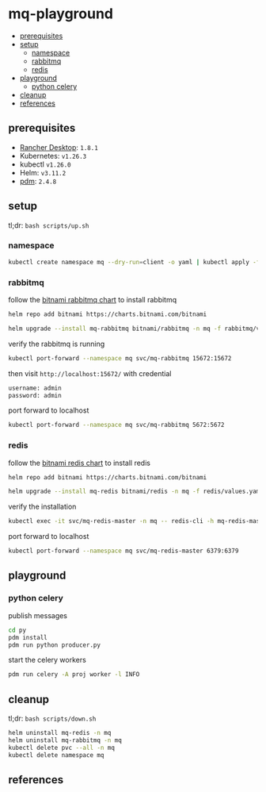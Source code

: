 # mq-playground <!-- omit in toc -->

- [prerequisites](#prerequisites)
- [setup](#setup)
  - [namespace](#namespace)
  - [rabbitmq](#rabbitmq)
  - [redis](#redis)
- [playground](#playground)
  - [python celery](#python-celery)
- [cleanup](#cleanup)
- [references](#references)

## prerequisites

- [Rancher Desktop](https://github.com/rancher-sandbox/rancher-desktop): `1.8.1`
- Kubernetes: `v1.26.3`
- kubectl `v1.26.0`
- Helm: `v3.11.2`
- [pdm](https://github.com/pdm-project/pdm): `2.4.8`

## setup

tl;dr: `bash scripts/up.sh`

### namespace

```sh
kubectl create namespace mq --dry-run=client -o yaml | kubectl apply -f -
```

### rabbitmq

follow the [bitnami rabbitmq chart](https://github.com/bitnami/charts/tree/master/bitnami/rabbitmq) to install rabbitmq

```sh
helm repo add bitnami https://charts.bitnami.com/bitnami
```

```sh
helm upgrade --install mq-rabbitmq bitnami/rabbitmq -n mq -f rabbitmq/values.yaml
```

verify the rabbitmq is running

```sh
kubectl port-forward --namespace mq svc/mq-rabbitmq 15672:15672
```

then visit `http://localhost:15672/` with credential

```sh
username: admin
password: admin
```

port forward to localhost

```sh
kubectl port-forward --namespace mq svc/mq-rabbitmq 5672:5672
```

### redis

follow the [bitnami redis chart](https://github.com/bitnami/charts/tree/master/bitnami/redis) to install redis

```sh
helm repo add bitnami https://charts.bitnami.com/bitnami
```

```sh
helm upgrade --install mq-redis bitnami/redis -n mq -f redis/values.yaml
```

verify the installation

```sh
kubectl exec -it svc/mq-redis-master -n mq -- redis-cli -h mq-redis-master -a admin_password scan 0
```

port forward to localhost

```sh
kubectl port-forward --namespace mq svc/mq-redis-master 6379:6379
```

## playground

### python celery

publish messages

```sh
cd py
pdm install
pdm run python producer.py
```

start the celery workers

```sh
pdm run celery -A proj worker -l INFO
```

## cleanup

tl;dr: `bash scripts/down.sh`

```sh
helm uninstall mq-redis -n mq
helm uninstall mq-rabbitmq -n mq
kubectl delete pvc --all -n mq
kubectl delete namespace mq
```

## references
